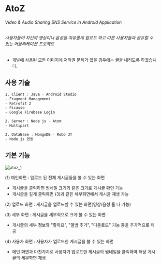 # AtoZ

###### Video &amp; Audio Sharing SNS Service in Android Application

###### 사용자들이 자신의 영상이나 음성을 자유롭게 업로드 하고 다른 사용자들과 공유할 수 있는 어플리케이션 프로젝트

* 개발에 사용된 모든 이미지에 저작권 문제가 있을 경우에는 글을 내리도록 하겠습니다.

## 사용 기술
```bash
1. Client : Java - Android Studio
- Fragment Management
- Retrofit 2
- Picasso
- Google Firebase Login
```
```bash
2. Server : Node js - Atom
- Multipart
```
```bash
3. DataBase : MongoDB - Robo 3T
- Node js 연동
```
## 기본 기능
![atoz_1](https://user-images.githubusercontent.com/22411296/74808760-f14a4980-532e-11ea-80b2-3f344940391e.JPG)

(1) 메인화면 : 업로드 된 전체 게시글들을 볼 수 있는 화면
- 게시글을 클릭하면 썸네일 크기와 같은 크기로 게시글 확인 가능
- 게시글을 길게 클릭하면 (3)과 같은 세부화면에서 게시글 재생 가능

(2) 업로드 화면 : 게시글을 업로드할 수 있는 화면(영상/음성 둘 다 가능)

(3) 세부 화면 : 게시글을 세부적으로 크게 볼 수 있는 화면
- 게시글의 세부 정보와 "좋아요", "앨범 추가", "다운로드" 기능 등을 추가적으로 제공

(4) 사용자 화면 : 사용자가 업로드한 게시글을 볼 수 있는 화면
- 메인 화면과 마찬가지로 사용자가 업로드한 게시글의 썸네일을 클릭하며 해당 게시글의 세부화면 재생
